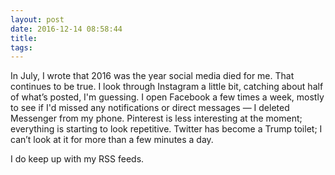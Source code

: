 ```yaml
---
layout: post
date: 2016-12-14 08:58:44
title: 
tags:
---
```


In July, I wrote that 2016 was the year social media died for me. That continues to be true. I look through Instagram a little bit, catching about half of what’s posted, I'm guessing. I open Facebook a few times a week, mostly to see if I'd missed any notifications or direct messages — I deleted Messenger from my phone. Pinterest is less interesting at the moment; everything is starting to look repetitive. Twitter has become a Trump toilet; I can’t look at it for more than a few minutes a day.

I do keep up with my RSS feeds. 